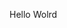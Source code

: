 Hello Wolrd

































































































































































































































































































































































































































































































































































































































































































































































































































































































































































































































































































































































































































































































































































































































































































































































































































































































































































































































































































































































































































































































































































































































































































































































































































































































































































































































































































































































































































































































































































































































































































































































